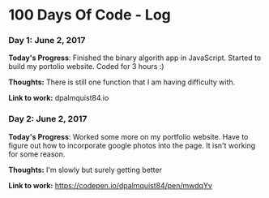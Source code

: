 # 100 Days Of Code - Log

### Day 1: June 2, 2017


**Today's Progress**: Finished the binary algorith app in JavaScript.  Started to build my portolio website.  Coded for 3 hours :)

**Thoughts:** There is still one function that I am having difficulty with.

**Link to work:** dpalmquist84.io

### Day 2: June 2, 2017


**Today's Progress**: Worked some more on my portfolio website.  Have to figure out how to incorporate google photos into the page.  It isn't working for some reason.

**Thoughts:**  I'm slowly but surely getting better

**Link to work:** https://codepen.io/dpalmquist84/pen/mwdqYv




